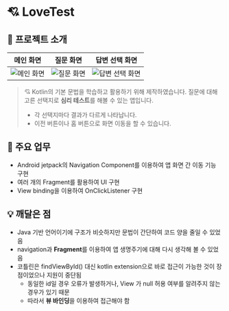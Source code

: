# 💘 LoveTest
## 📖 프로젝트 소개
| 메인 화면 | 질문 화면 | 답변 선택 화면 |
|--|--|--|
| ![메인 화면](https://github.com/Wise-99/LoveTest/assets/90273263/480788f4-0dff-4a25-86e3-3fae55e45908) | ![질문 화면](https://github.com/Wise-99/LoveTest/assets/90273263/2d13a9d0-7b0f-4d41-a5a8-a4465c4c19c7) | ![답변 선택 화면](https://github.com/Wise-99/LoveTest/assets/90273263/15aa6ac8-827b-445e-8e64-e1c8e8575eda) |


> 💘 Kotlin의 기본 문법을 학습하고 활용하기 위해 제작하였습니다. 질문에 대해 고른 선택지로 **심리 테스트**를 해볼 수 있는 앱입니다.
> 
> -   각 선택지마다 결과가 다르게 나타납니다.
> -   이전 버튼이나 홈 버튼으로 화면 이동을 할 수 있습니다.

## 📄 주요 업무
-   Android jetpack의 Navigation Component를 이용하여 앱 화면 간 이동 기능 구현
-   여러 개의 Fragment를 활용하여 UI 구현
-   View binding을 이용하여 OnClickListener 구현

## 💡 깨달은 점
-   Java 기반 언어이기에 구조가 비슷하지만 문법이 간단하여 코드 양을 줄일 수 있었음
-   navigation과 **Fragment**를 이용하여 앱 생명주기에 대해 다시 생각해 볼 수 있었음
-   코틀린은 findViewById() 대신 kotlin extension으로 바로 접근이 가능한 것이 장점이었으나 지원이 중단됨
    -   동일한 id일 경우 오류가 발생하거나, View 가 null 허용 여부를 알려주지 않는 경우가 있기 때문
    -   따라서 **뷰 바인딩**을 이용하여 접근해야 함

